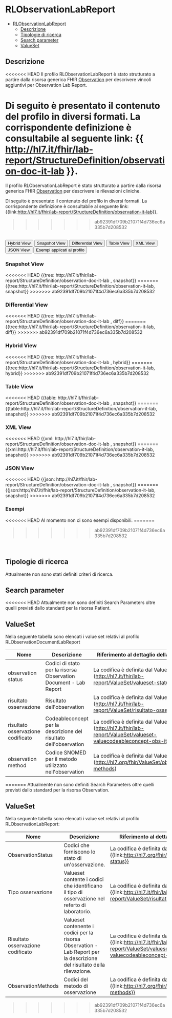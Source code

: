 # RLObservationLabReport

- [RLObservationLabReport](#RLObservationLabReport)
  - [Descrizione](#descrizione)
  - [Tipologie di ricerca](#tipologie-di-ricerca)
  - [Search parameter](#search-parameter)
  - [ValueSet](#valueset)

## Descrizione

<<<<<<< HEAD
Il profilo RLObservationLabReport è stato strutturato a partire dalla risorsa generica FHIR [Observation](http://hl7.org/fhir/R4/observation.html) per descrivere vincoli aggiuntivi per Observation Lab Report.

Di seguito è presentato il contenuto del profilo in diversi formati. La corrispondente definizione è consultabile al seguente link: {{ http://hl7.it/fhir/lab-report/StructureDefinition/observation-doc-it-lab }}.
=======
Il profilo RLObservationLabReport è stato strutturato a partire dalla risorsa generica FHIR [Observation](http://hl7.org/fhir/R4/observation.html) per descrivere le rilevazioni cliniche.

Di seguito è presentato il contenuto del profilo in diversi formati. La corrispondente definizione è consultabile al seguente link: {{link:http://hl7.it/fhir/lab-report/StructureDefinition/observation-it-lab}}.
>>>>>>> ab92391df709b21071f4d736ec6a335b7d208532

<br>
<div class="tab">
  <button class="tablinks active" onclick="openTab(event, 'Hybrid View')">Hybrid View</button>
  <button class="tablinks" onclick="openTab(event, 'Snapshot View')">Snapshot View</button>
  <button class="tablinks" onclick="openTab(event, 'Differential View')">Differential View</button>
  <button class="tablinks" onclick="openTab(event, 'Table View')">Table View</button>
  <button class="tablinks" onclick="openTab(event, 'XML View')">XML View</button>
  <button class="tablinks" onclick="openTab(event, 'JSON View')">JSON View</button>
  <button class="tablinks" onclick="openTab(event, 'Esempi')">Esempi applicati al profilo</button>
</div>

<div id="Snapshot View" class="tabcontent">
  <h3>Snapshot View</h3>
<<<<<<< HEAD
{{tree: http://hl7.it/fhir/lab-report/StructureDefinition/observation-doc-it-lab , snapshot}}
=======
{{tree:http://hl7.it/fhir/lab-report/StructureDefinition/observation-it-lab, snapshot}}
>>>>>>> ab92391df709b21071f4d736ec6a335b7d208532
</div>

<div id="Differential View" class="tabcontent">
  <h3>Differential View</h3>
<<<<<<< HEAD
{{tree: http://hl7.it/fhir/lab-report/StructureDefinition/observation-doc-it-lab , diff}}
=======
{{tree:http://hl7.it/fhir/lab-report/StructureDefinition/observation-it-lab, diff}}
>>>>>>> ab92391df709b21071f4d736ec6a335b7d208532
</div>

<div id="Hybrid View" class="tabcontent"  style="display:block">
  <h3>Hybrid View</h3>
<<<<<<< HEAD
{{tree: http://hl7.it/fhir/lab-report/StructureDefinition/observation-doc-it-lab , hybrid}}
=======
{{tree:http://hl7.it/fhir/lab-report/StructureDefinition/observation-it-lab, hybrid}}
>>>>>>> ab92391df709b21071f4d736ec6a335b7d208532
</div>

<div id="Table View" class="tabcontent">
  <h3>Table View</h3>
<<<<<<< HEAD
{{table: http://hl7.it/fhir/lab-report/StructureDefinition/observation-doc-it-lab , snapshot}}
=======
{{table:http://hl7.it/fhir/lab-report/StructureDefinition/observation-it-lab, snapshot}}
>>>>>>> ab92391df709b21071f4d736ec6a335b7d208532
</div>

<div id="XML View" class="tabcontent">
  <h3>XML View</h3>
<<<<<<< HEAD
{{xml: http://hl7.it/fhir/lab-report/StructureDefinition/observation-doc-it-lab , snapshot}}
=======
{{xml:http://hl7.it/fhir/lab-report/StructureDefinition/observation-it-lab, snapshot}}
>>>>>>> ab92391df709b21071f4d736ec6a335b7d208532
</div>

<div id="JSON View" class="tabcontent">
  <h3>JSON View</h3>
<<<<<<< HEAD
{{json: http://hl7.it/fhir/lab-report/StructureDefinition/observation-doc-it-lab , snapshot}}
=======
{{json:http://hl7.it/fhir/lab-report/StructureDefinition/observation-it-lab, snapshot}}
>>>>>>> ab92391df709b21071f4d736ec6a335b7d208532
</div>

<div id="Esempi" class="tabcontent">
  <h3>Esempi</h3>
<<<<<<< HEAD
Al momento non ci sono esempi disponibili.
=======

>>>>>>> ab92391df709b21071f4d736ec6a335b7d208532
<br>
</div>

<!-- ===================================================FINE SEZIONE=================================================== -->

## Tipologie di ricerca

Attualmente non sono stati definiti criteri di ricerca.

<!-- ===================================================FINE SEZIONE=================================================== -->

## Search parameter

<<<<<<< HEAD
Attualmente non sono definiti Search Parameters oltre quelli previsti dallo standard per la risorsa Patient.

<!-- ===================================================FINE SEZIONE=================================================== -->


## ValueSet
Nella seguente tabella sono elencati i value set relativi al profilo RLObservationDocumentLabReport

| Nome    | Descrizione    | Riferimento   al dettaglio della codifica    |
|---|---|---|
| observation status | Codici di stato per la risorsa Observation Document - Lab Report | La codifica è definita dal Valueset (http://hl7.it/fhir/lab-report/ValueSet/valueset-status-obs-it)  |
| risultato osservazione | Risultato dell'observation  | La codifica è definita dal Valueset (http://hl7.it/fhir/lab-report/ValueSet/risultato-osservazione)  |
| risultato osservazione codificato | Codeableconcept per la descrizione del risultato dell'observation  | La codifica è definita dal Valueset (http://hl7.it/fhir/lab-report/ValueSet/valueset-valuecodeableconcept-obs-it)  | 
|observation method | Codice SNOMED per il metodo utilizzato nell'observation | La codifica è definita dal Valueset (http://hl7.org/fhir/ValueSet/observation-methods)  |
=======
Attualmente non sono definiti Search Parameters oltre quelli previsti dallo standard per la risorsa Observation.

<!-- ===================================================FINE SEZIONE=================================================== -->

## ValueSet

Nella seguente tabella sono elencati i value set relativi al profilo RLObservationLabReport:

| Nome | Descrizione | Riferimento al dettaglio della codifica |
|---|---|---|
| ObservationStatus | Codici che forniscono lo stato di un'osservazione. | La codifica è definita dal ValueSet {{link:http://hl7.org/fhir/ValueSet/observation-status}} |
| Tipo osservazione | Valueset contente i codici che identificano il tipo di osservazione nel referto di laboratorio.  | La codifica è definita dal ValueSet {{link:http://hl7.it/fhir/lab-report/ValueSet/risultato-osservazione}} |
| Risultato osservazione codificato | Valueset contenente i codici per la risorsa Observation - Lab Report per la descrizione del risultato della rilevazione. | La codifica è definita dal ValueSet {{link:http://hl7.it/fhir/lab-report/ValueSet/valueset-valuecodeableconcept-obs-it}} |
| ObservationMethods | Codici del metodo di osservazione | La codifica è definita dal ValueSet {{link:http://hl7.org/fhir/ValueSet/observation-methods}} |


>>>>>>> ab92391df709b21071f4d736ec6a335b7d208532
